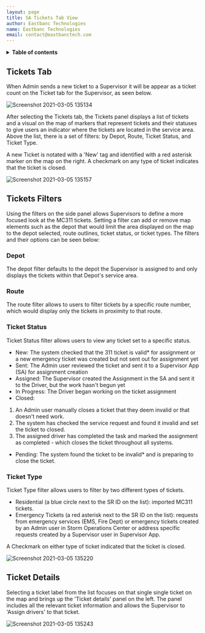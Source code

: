 ```yaml
---
layout: page
title: SA Tickets Tab View
author: Eastbanc Technologies
name: Eastbanc Technologies
email: contact@eastbanctech.com
---
```




<details markdown="block">
  <summary>
    <b>Table of contents</b>
  </summary>
  {: .text-delta }
- TOC
{:toc}
</details>

## Tickets Tab <a name="-Tickets-Tab"></a>

When Admin sends a new ticket to a Supervisor it will be appear as a ticket count on the Ticket tab for the Supervisor, as seen below.

![Screenshot 2021-03-05 135134](https://user-images.githubusercontent.com/79857237/110160501-197ddc80-7dba-11eb-86d5-950839566500.png)  

After selecting the Tickets tab, the Tickets panel displays a list of tickets and a visual on the map of markers that represent tickets and their statuses to give users an indicator where the tickets are located in the service area. Above the list, there is a set of filters: by Depot, Route, Ticket Status, and Ticket Type. 
   
A new Ticket is notated with a 'New' tag and identified with a red asterisk marker on the map on the right. A checkmark on any type of ticket indicates that the ticket is closed.

![Screenshot 2021-03-05 135157](https://user-images.githubusercontent.com/79857237/110160508-1be03680-7dba-11eb-9f9c-3202bc7d063c.png)

## Tickets Filters <a name="-Tickets-Filters"></a>

Using the filters on the side panel allows Supervisors to define a more focused look at the MC311 tickets. Setting a filter can add or remove map elements such as the depot that would limit the area displayed on the map to the depot selected, route outlines, ticket status, or ticket types. The filters and their options can be seen below:

### Depot <a name="-Depot"></a>

The depot filter defaults to the depot the Supervisor is assigned to and only displays the tickets within that Depot's service area. 

### Route <a name="-Route"></a>

The route filter allows to users to filter tickets by a specific route number, which would display only the tickets in proximity to that route. 

### Ticket Status <a name="-Ticket-Status"></a>

Ticket Status filter allows users to view any ticket set to a specific status.

  * New: The system checked that the 311 ticket is valid* for assignment or a new emergency ticket was created but not sent out for assignment yet
  * Sent: The Admin user reviewed the ticket and sent it to a Supervisor App (SA) for assignment creation
  * Assigned: The Supervisor created the Assignment in the SA and sent it to the Driver, but the work hasn't begun yet
  * In Progress: The Driver began working on the ticket assignment
  * Closed: 
  1. An Admin user manually closes a ticket that they deem invalid or that doesn't need work. 
  1. The system has checked the service request and found it invalid and set the ticket to closed. 
  1. The assigned driver has completed the task and marked the assignment as completed - which closes the ticket throughout all systems.
  * Pending: The system found the ticket to be invalid* and is preparing to close the ticket.

### Ticket Type <a name="-Ticket-Type"></a>

Ticket Type filter allows users to filter by two different types of tickets. 

  * Residential (a blue circle next to the SR ID on the list): imported MC311 tickets. 
  * Emergency Tickets (a red asterisk next to the SR ID on the list): requests from emergency services (EMS, Fire Dept) or emergency tickets created by an Admin user in Storm Operations Center or address specific requests created by a Supervisor user in Supervisor App.

A Checkmark on either type of ticket indicated that the ticket is closed.

  ![Screenshot 2021-03-05 135220](https://user-images.githubusercontent.com/79857237/110160519-1da9fa00-7dba-11eb-94ab-3270b23940ff.png)

## Ticket Details <a name="-Ticket-Details"></a>

Selecting a ticket label from the list focuses on that single single ticket on the map and brings up the 'Ticket details' panel on the left. The panel includes all the relevant ticket information and allows the Supervisor to 'Assign drivers' to that ticket. 

  ![Screenshot 2021-03-05 135243](https://user-images.githubusercontent.com/79857237/110160529-1f73bd80-7dba-11eb-8b66-da8d5899bdeb.png)

